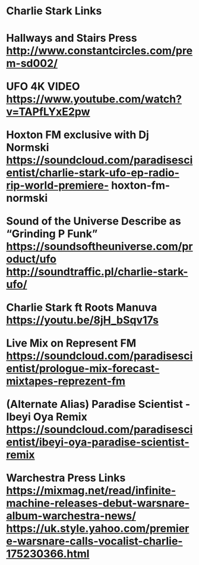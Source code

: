 <H1>Charlie Stark Links<H1>

Hallways and Stairs Press
http://www.constantcircles.com/prem-sd002/

UFO 4K VIDEO
https://www.youtube.com/watch?v=TAPfLYxE2pw

Hoxton FM exclusive with Dj Normski
https://soundcloud.com/paradisescientist/charlie-stark-ufo-ep-radio-rip-world-premiere- hoxton-fm-normski

Sound of the Universe Describe as “Grinding P Funk” https://soundsoftheuniverse.com/product/ufo
http://soundtraffic.pl/charlie-stark-ufo/

Charlie Stark ft Roots Manuva
https://youtu.be/8jH_bSqv17s

Live Mix on Represent FM
https://soundcloud.com/paradisescientist/prologue-mix-forecast-mixtapes-reprezent-fm

(Alternate Alias) Paradise Scientist - Ibeyi Oya Remix
https://soundcloud.com/paradisescientist/ibeyi-oya-paradise-scientist-remix

Warchestra Press Links
https://mixmag.net/read/infinite-machine-releases-debut-warsnare-album-warchestra-news/ https://uk.style.yahoo.com/premiere-warsnare-calls-vocalist-charlie-175230366.html
